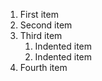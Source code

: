 1. First item
2. Second item
3. Third item
    1. Indented item
    2. Indented item
4. Fourth item
